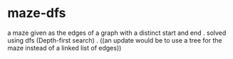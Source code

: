 # maze-dfs
a maze given as the edges of a graph with a distinct start and end . solved using dfs (Depth-first search) .
((an update would be to use a tree for the maze instead of a linked list of edges))
